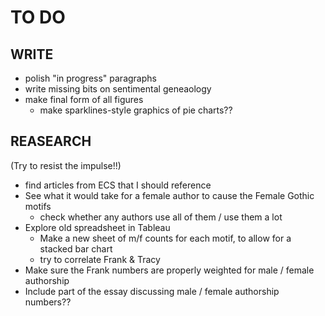 # TO DO

## WRITE

* polish "in progress" paragraphs
* write missing bits on sentimental geneaology
* make final form of all figures
    * make sparklines-style graphics of pie charts??

## REASEARCH

(Try to resist the impulse!!)

* find articles from ECS that I should reference
* See what it would take for a female author to cause the Female Gothic motifs
    * check whether any authors use all of them / use them a lot
* Explore old spreadsheet in Tableau
    * Make a new sheet of m/f counts for each motif, to allow for a stacked bar chart
    * try to correlate Frank & Tracy
* Make sure the Frank numbers are properly weighted for male / female authorship
* Include part of the essay discussing male / female authorship numbers??
